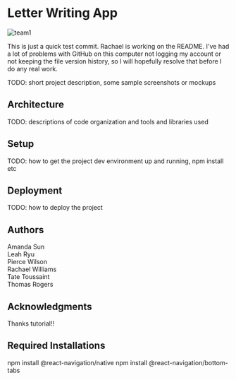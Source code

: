 # Letter Writing App
![team1](https://user-images.githubusercontent.com/45802767/213886442-e6182d95-9df6-4775-bfa4-18b788df374b.jpg)

 This is just a quick test commit. Rachael is working on the README. I've had a lot of problems with GitHub on this computer not logging my account or not keeping the file version history, so I will hopefully resolve that before I do any real work.

TODO: short project description, some sample screenshots or mockups

## Architecture

TODO:  descriptions of code organization and tools and libraries used

## Setup

TODO: how to get the project dev environment up and running, npm install etc

## Deployment

TODO: how to deploy the project

## Authors

Amanda Sun <br>
Leah Ryu <br>
Pierce Wilson <br>
Rachael Williams <br>
Tate Toussaint <br>
Thomas Rogers <br>

## Acknowledgments

Thanks tutorial!!


## Required Installations
npm install @react-navigation/native
npm install @react-navigation/bottom-tabs
